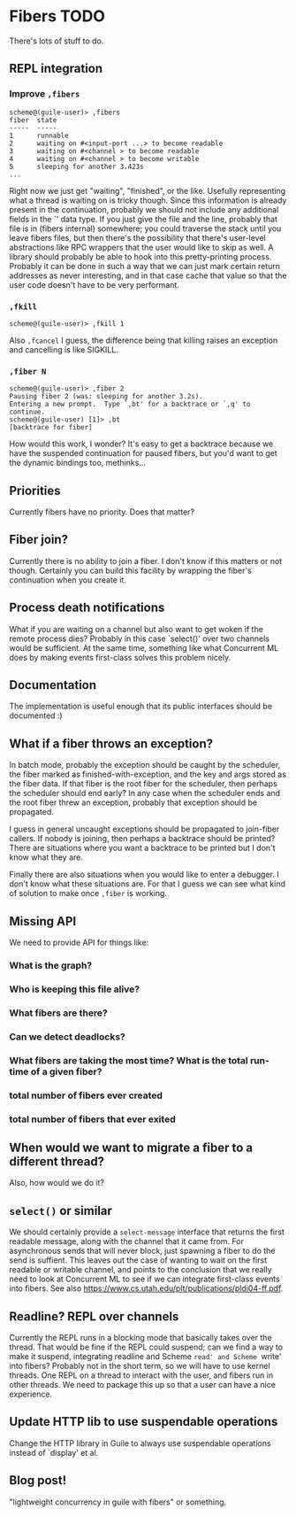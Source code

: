# Fibers TODO

There's lots of stuff to do.

## REPL integration

### Improve `,fibers`

```
scheme@(guile-user)> ,fibers
fiber  state
-----  -----
1      runnable
2      waiting on #<input-port ...> to become readable
3      waiting on #<channel > to become readable
4      waiting on #<channel > to become writable
5      sleeping for another 3.423s
...
```

Right now we just get "waiting", "finished", or the like.  Usefully
representing what a thread is waiting on is tricky though.  Since this
information is already present in the continuation, probably we should
not include any additional fields in the `<fiber>' data type.  If you
just give the file and the line, probably that file is in (fibers
internal) somewhere; you could traverse the stack until you leave
fibers files, but then there's the possibility that there's user-level
abstractions like RPC wrappers that the user would like to skip as
well.  A library should probably be able to hook into this
pretty-printing process.  Probably it can be done in such a way that
we can just mark certain return addresses as never interesting, and in
that case cache that value so that the user code doesn't have to be
very performant.

### `,fkill`
```
scheme@(guile-user)> ,fkill 1
```

Also `,fcancel` I guess, the difference being that killing raises an
exception and cancelling is like SIGKILL.

### `,fiber N`
```
scheme@(guile-user)> ,fiber 2
Pausing fiber 2 (was: sleeping for another 3.2s).
Entering a new prompt.  Type `,bt' for a backtrace or `,q' to continue.
scheme@(guile-user) [1]> ,bt
[backtrace for fiber]
```

How would this work, I wonder?  It's easy to get a backtrace because
we have the suspended continuation for paused fibers, but you'd want
to get the dynamic bindings too, methinks...

## Priorities

Currently fibers have no priority.  Does that matter?

## Fiber join?

Currently there is no ability to join a fiber.  I don't know if this
matters or not though.  Certainly you can build this facility by
wrapping the fiber's continuation when you create it.

## Process death notifications

What if you are waiting on a channel but also want to get woken if the
remote process dies?  Probably in this case `select()' over two
channels would be sufficient.  At the same time, something like what
Concurrent ML does by making events first-class solves this problem
nicely.

## Documentation

The implementation is useful enough that its public interfaces should
be documented :)

## What if a fiber throws an exception?

In batch mode, probably the exception should be caught by the
scheduler, the fiber marked as finished-with-exception, and the key
and args stored as the fiber data.  If that fiber is the root fiber
for the scheduler, then perhaps the scheduler should end early?  In
any case when the scheduler ends and the root fiber threw an
exception, probably that exception should be propagated.

I guess in general uncaught exceptions should be propagated to
join-fiber callers.  If nobody is joining, then perhaps a backtrace
should be printed?  There are situations where you want a backtrace to
be printed but I don't know what they are.

Finally there are also situations when you would like to enter a
debugger.  I don't know what these situations are.  For that I guess
we can see what kind of solution to make once `,fiber` is working.

## Missing API

We need to provide API for things like:
### What is the graph?
### Who is keeping this file alive?
### What fibers are there?
### Can we detect deadlocks?
### What fibers are taking the most time?  What is the total run-time of a given fiber?
### total number of fibers ever created
### total number of fibers that ever exited

## When would we want to migrate a fiber to a different thread?

Also, how would we do it?

## `select()` or similar

We should certainly provide a `select-message` interface that returns
the first readable message, along with the channel that it came from.
For asynchronous sends that will never block, just spawning a fiber to
do the send is suffient.  This leaves out the case of wanting to wait
on the first readable or writable channel, and points to the
conclusion that we really need to look at Concurrent ML to see if we
can integrate first-class events into fibers.  See also
https://www.cs.utah.edu/plt/publications/pldi04-ff.pdf.

## Readline?  REPL over channels

Currently the REPL runs in a blocking mode that basically takes over
the thread.  That would be fine if the REPL could suspend; can we find
a way to make it suspend, integrating readline and Scheme `read' and
Scheme `write' into fibers?  Probably not in the short term, so we
will have to use kernel threads.  One REPL on a thread to interact
with the user, and fibers run in other threads.  We need to package
this up so that a user can have a nice experience.

## Update HTTP lib to use suspendable operations

Change the HTTP library in Guile to always use suspendable operations
instead of `display' et al.

## Blog post!

"lightweight concurrency in guile with fibers" or something.
